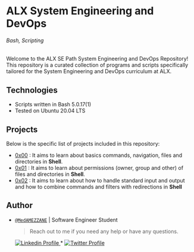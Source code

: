 # ALX System Engineering and DevOps
###### *Bash, Scripting*

Welcome to the ALX SE Path System Engineering and DevOps Repository! This repository is a curated collection of programs and scripts specifically tailored for the System Engineering and DevOps curriculum at ALX.

## Technologies
* Scripts written in Bash 5.0.17(1)
* Tested on Ubuntu 20.04 LTS

## Projects
Below is the specific list of projects included in this repository:

- [0x00](./0x00-shell_basics) : It aims to learn about basics commands, navigation, files and directories in **Shell**.
- [0x01](./0x01-shell_permissions) : It aims to learn about permissions (owner, group and other) of files and directories in **Shell**.
- [0x02](./0x02-shell_redirections) : It aims to learn about how to handle standard input and output and how to combine commands and filters with redirections in **Shell**


## Author

- [`@MedAMEZZANE`]() | Software Engineer Student

    > Reach out to me if you need any help or have any questions.

    <a href="https://www.linkedin.com/in/mohamed-amezzane/">
        <img alt="Linkedin Profile" src="https://img.shields.io/badge/-Linkedin-0072b1?style=flat&logo=Linkedin&logoColor=white&link=https://www.linkedin.com/in/mohamed-amezzane/" />
    </a>
    <span> * </span>
    <a href="https://twitter.com/MedAMEZZANE">
        <img alt="Twitter Profile" src="https://img.shields.io/badge/-Twitter-0072b1?style=flat&logo=Twitter&logoColor=white&link=https://www.linkedin.com/in/mohamed-amezzane/&color=1DA1F2" />
    </a>